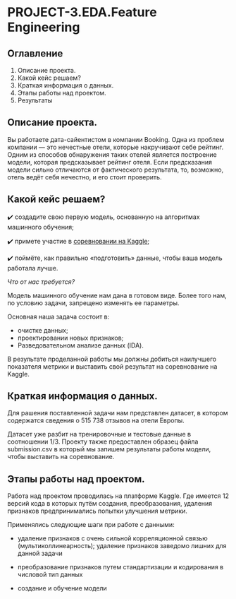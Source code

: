 # PROJECT-3.EDA.Feature Engineering

## Оглавление

1. Описание проекта.
2. Какой кейс решаем?
3. Краткая информация о данных.
4. Этапы работы над проектом.
5. Результаты

## Описание проекта.

Вы работаете дата-сайентистом в компании Booking. Одна из проблем компании — это нечестные отели, которые накручивают себе рейтинг. Одним из способов обнаружения таких отелей является построение модели, которая предсказывает рейтинг отеля. Если предсказания модели сильно отличаются от фактического результата, то, возможно, отель ведёт себя нечестно, и его стоит проверить.

## Какой кейс решаем?

✔️ создадите свою первую модель, основанную на алгоритмах машинного обучения;

✔️ примете участие в [соревновании на Kaggle](https://www.kaggle.com/code/aleksandrosip/project-3-eda-feature-engineering);

✔️ поймёте, как правильно «подготовить» данные, чтобы ваша модель работала лучше.

*Что от нас требуется?*

Модель машинного обучение нам дана в готовом виде. Более того нам, по условию задачи, запрещено изменять ее параметры.

Основная наша задача состоит в:
* очистке данных;
* проектировании новых признаков;
* Разведовательном анализе данных (IDA).

 В результате проделанной работы мы должны добиться наилучшего показателя метрики и выставить свой результат на соревнование на Kaggle.

## Краткая информация о данных.

Для рашения поставленной задачи нам представлен датасет, в котором содержатся сведения о 515 738 отзывов на отели Европы.

Датасет уже разбит на тренировочные и тестовые данные в соотношении 1/3. Проекту также предоставлен образец файла submission.csv в который мы запишем результаты работы модели, чтобы выставить на соревнование.

## Этапы работы над проектом.

Работа над проектом проводилась на платформе Kaggle. Где имеется 12 версий кода в которых путём создания, преобразования, удаления признаков предпринимались попытки улучшения метрики.

Применялись следующие шаги при работе с данными:

* удаление признаков с очень сильной корреляционной связью (мультиколлинеарность); удаление признаков заведомо лишних для данной задачи

* преобразование признаков путем стандартизации и кодирования в числовой тип данных

* создание и обучение модели
